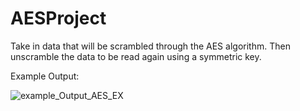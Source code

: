 # AESProject

Take in data that will be scrambled through the AES algorithm. Then unscramble the data to be read again using a symmetric key. 

Example Output:

![example_Output_AES_EX](https://user-images.githubusercontent.com/63518384/84951977-d73f2e80-b0b6-11ea-94f2-cc46720f5a46.png)
